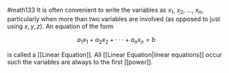#math133 
It is often convenient to write the variables as $x_1$, $x_2$, $...$, $x_n$, particularly when more than two variables are involved (as opposed to just using $x,y,z$). An equation of the form

$$a_1x_1 +a_2x_2 +···+a_nx_n = b$$

is called a [[Linear Equation]]. All [[Linear Equation|linear equations]] occur such the variables are always to the first [[power]].